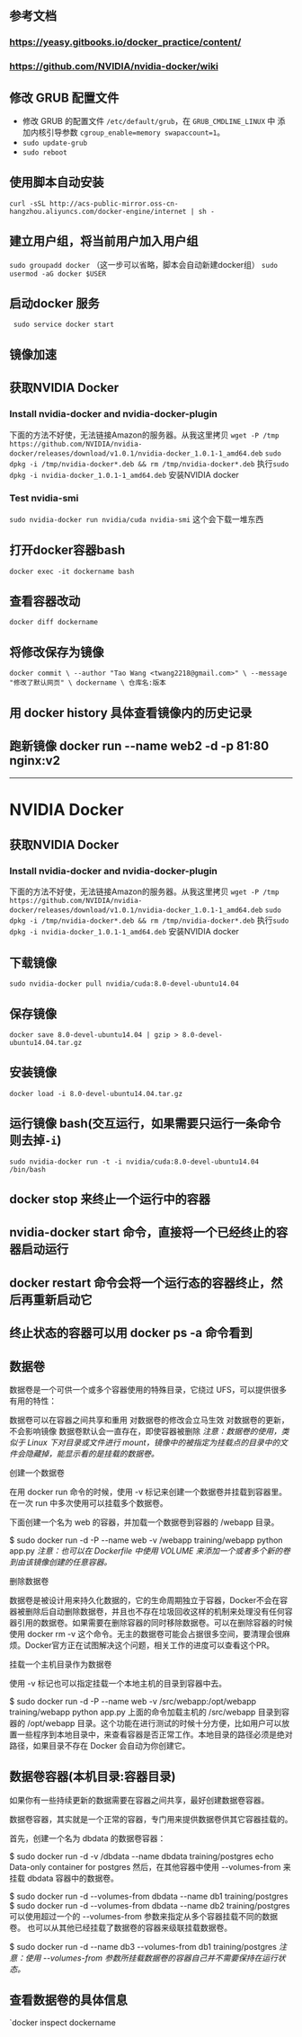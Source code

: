 ## 参考文档
### https://yeasy.gitbooks.io/docker_practice/content/
### https://github.com/NVIDIA/nvidia-docker/wiki

## 修改 GRUB 配置文件
  - 修改 GRUB 的配置文件 `/etc/default/grub`，在 `GRUB_CMDLINE_LINUX` 中
  添加内核引导参数 `cgroup_enable=memory swapaccount=1`。
  - `sudo update-grub`
  - `sudo reboot`
## 使用脚本自动安装
  `curl -sSL http://acs-public-mirror.oss-cn-hangzhou.aliyuncs.com/docker-engine/internet | sh -`
## 建立用户组，将当前用户加入用户组
  `sudo groupadd docker` （这一步可以省略，脚本会自动新建docker组）
  `sudo usermod -aG docker $USER`
## 启动docker 服务
  ` sudo service docker start`
## 镜像加速

## 获取NVIDIA Docker
### Install nvidia-docker and nvidia-docker-plugin
  下面的方法不好使，无法链接Amazon的服务器。从我这里拷贝
  `wget -P /tmp https://github.com/NVIDIA/nvidia-docker/releases/download/v1.0.1/nvidia-docker_1.0.1-1_amd64.deb`
  `sudo dpkg -i /tmp/nvidia-docker*.deb && rm /tmp/nvidia-docker*.deb`
  执行`sudo dpkg -i nvidia-docker_1.0.1-1_amd64.deb` 安装NVIDIA docker
### Test nvidia-smi
`sudo nvidia-docker run nvidia/cuda nvidia-smi`
这个会下载一堆东西

## 打开docker容器bash
`docker exec -it dockername bash`
## 查看容器改动
`docker diff dockername`
## 将修改保存为镜像
`docker commit \
    --author "Tao Wang <twang2218@gmail.com>" \
    --message "修改了默认网页" \
    dockername \
    仓库名:版本`
## 用 docker history 具体查看镜像内的历史记录
## 跑新镜像 docker run --name web2 -d -p 81:80 nginx:v2
--------------------------------------------------------------------------
# NVIDIA Docker
## 获取NVIDIA Docker
### Install nvidia-docker and nvidia-docker-plugin
  下面的方法不好使，无法链接Amazon的服务器。从我这里拷贝
  `wget -P /tmp https://github.com/NVIDIA/nvidia-docker/releases/download/v1.0.1/nvidia-docker_1.0.1-1_amd64.deb`
  `sudo dpkg -i /tmp/nvidia-docker*.deb && rm /tmp/nvidia-docker*.deb`
  执行`sudo dpkg -i nvidia-docker_1.0.1-1_amd64.deb` 安装NVIDIA docker
## 下载镜像
`sudo nvidia-docker pull nvidia/cuda:8.0-devel-ubuntu14.04`
## 保存镜像
`docker save 8.0-devel-ubuntu14.04 | gzip > 8.0-devel-ubuntu14.04.tar.gz`
## 安装镜像
`docker load -i 8.0-devel-ubuntu14.04.tar.gz`
## 运行镜像 bash(交互运行，如果需要只运行一条命令则去掉`-i`)
`sudo nvidia-docker run -t -i nvidia/cuda:8.0-devel-ubuntu14.04 /bin/bash`
## docker stop 来终止一个运行中的容器
## nvidia-docker start 命令，直接将一个已经终止的容器启动运行
## docker restart 命令会将一个运行态的容器终止，然后再重新启动它
## 终止状态的容器可以用 docker ps -a 命令看到
## 数据卷

数据卷是一个可供一个或多个容器使用的特殊目录，它绕过 UFS，可以提供很多有用的特性：

数据卷可以在容器之间共享和重用
对数据卷的修改会立马生效
对数据卷的更新，不会影响镜像
数据卷默认会一直存在，即使容器被删除
*注意：数据卷的使用，类似于 Linux 下对目录或文件进行 mount，镜像中的被指定为挂载点的目录中的文件会隐藏掉，能显示看的是挂载的数据卷。*

创建一个数据卷

在用 docker run 命令的时候，使用 -v 标记来创建一个数据卷并挂载到容器里。在一次 run 中多次使用可以挂载多个数据卷。

下面创建一个名为 web 的容器，并加载一个数据卷到容器的 /webapp 目录。

$ sudo docker run -d -P --name web -v /webapp training/webapp python app.py
*注意：也可以在 Dockerfile 中使用 VOLUME 来添加一个或者多个新的卷到由该镜像创建的任意容器。*

删除数据卷

数据卷是被设计用来持久化数据的，它的生命周期独立于容器，Docker不会在容器被删除后自动删除数据卷，并且也不存在垃圾回收这样的机制来处理没有任何容器引用的数据卷。如果需要在删除容器的同时移除数据卷。可以在删除容器的时候使用 docker rm -v 这个命令。无主的数据卷可能会占据很多空间，要清理会很麻烦。Docker官方正在试图解决这个问题，相关工作的进度可以查看这个PR。

挂载一个主机目录作为数据卷

使用 -v 标记也可以指定挂载一个本地主机的目录到容器中去。

$ sudo docker run -d -P --name web -v /src/webapp:/opt/webapp training/webapp python app.py
上面的命令加载主机的 /src/webapp 目录到容器的 /opt/webapp 目录。这个功能在进行测试的时候十分方便，比如用户可以放置一些程序到本地目录中，来查看容器是否正常工作。本地目录的路径必须是绝对路径，如果目录不存在 Docker 会自动为你创建它。

## 数据卷容器(本机目录:容器目录)
如果你有一些持续更新的数据需要在容器之间共享，最好创建数据卷容器。

数据卷容器，其实就是一个正常的容器，专门用来提供数据卷供其它容器挂载的。

首先，创建一个名为 dbdata 的数据卷容器：

$ sudo docker run -d -v /dbdata --name dbdata training/postgres echo Data-only container for postgres
然后，在其他容器中使用 --volumes-from 来挂载 dbdata 容器中的数据卷。

$ sudo docker run -d --volumes-from dbdata --name db1 training/postgres
$ sudo docker run -d --volumes-from dbdata --name db2 training/postgres
可以使用超过一个的 --volumes-from 参数来指定从多个容器挂载不同的数据卷。 也可以从其他已经挂载了数据卷的容器来级联挂载数据卷。

$ sudo docker run -d --name db3 --volumes-from db1 training/postgres
*注意：使用 --volumes-from 参数所挂载数据卷的容器自己并不需要保持在运行状态。*

## 查看数据卷的具体信息
`docker inspect dockername
